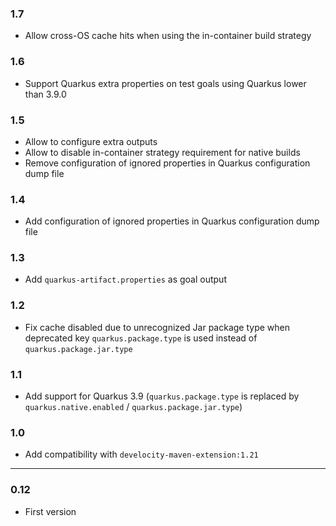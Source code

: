 ### 1.7
- Allow cross-OS cache hits when using the in-container build strategy

### 1.6
- Support Quarkus extra properties on test goals using Quarkus lower than 3.9.0

### 1.5
- Allow to configure extra outputs
- Allow to disable in-container strategy requirement for native builds
- Remove configuration of ignored properties in Quarkus configuration dump file

### 1.4
- Add configuration of ignored properties in Quarkus configuration dump file

### 1.3
- Add `quarkus-artifact.properties` as goal output 

### 1.2
- Fix cache disabled due to unrecognized Jar package type when deprecated key `quarkus.package.type` is used instead of `quarkus.package.jar.type`

### 1.1
- Add support for Quarkus 3.9 (`quarkus.package.type` is replaced by `quarkus.native.enabled` / `quarkus.package.jar.type`)

### 1.0
- Add compatibility with `develocity-maven-extension:1.21`

---

### 0.12
- First version